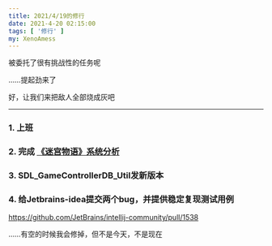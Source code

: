 ```yaml
---
title: 2021/4/19的修行
date: 2021-4-20 02:15:00
tags: [ '修行' ]
my: XenoAmess
---
```


被委托了很有挑战性的任务呢

……提起劲来了

好，让我们来把敌人全部烧成灰吧

---

### 1. 上班

### 2. 完成 [《迷宫物语》系统分析](/2021/04/20/20210419迷宫物语系统分析)

### 3. SDL_GameControllerDB_Util发新版本

### 4. 给Jetbrains-idea提交两个bug，并提供稳定复现测试用例

https://github.com/JetBrains/intellij-community/pull/1538

……有空的时候我会修掉，但不是今天，不是现在
